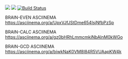 <a href="https://codeclimate.com/github/codeclimate/codeclimate/maintainability"><img src="https://api.codeclimate.com/v1/badges/a99a88d28ad37a79dbf6/maintainability" /></a>
<a href="https://codeclimate.com/github/codeclimate/codeclimate/test_coverage"><img src="https://api.codeclimate.com/v1/badges/a99a88d28ad37a79dbf6/test_coverage" /></a>
[![Build Status](https://travis-ci.org/tredoc/frontend-project-lvl1.svg?branch=master)](https://travis-ci.org/tredoc/frontend-project-lvl1)

BRAIN-EVEN ASCIINEMA
https://asciinema.org/a/UpxVJfJStDme654IsjNfbPzSp

BRAIN-CALC ASCIINEMA
https://asciinema.org/a/gz0bHRhLmmcmkiNbAlnM0kWGo

BRAIN-GCD ASCIINEMA
https://asciinema.org/a/biwkNaK0VM8I84R5VUAapKW4k


